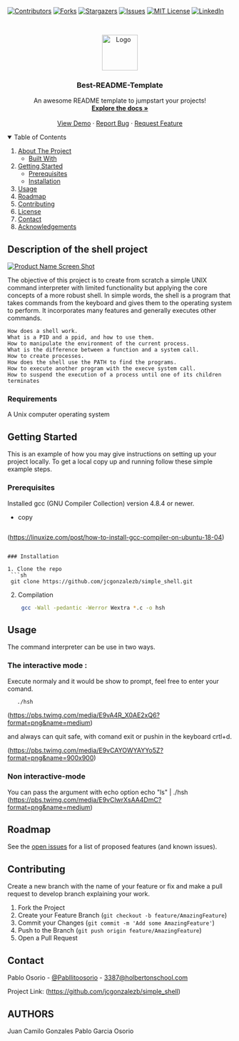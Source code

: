 <!--
*** Thanks for checking out the Best-README-Template. If you have a suggestion
*** that would make this better, please fork the repo and create a pull request
*** or simply open an issue with the tag "enhancement".
*** Thanks again! Now go create something AMAZING! :D
-->



<!-- PROJECT SHIELDS -->
<!--
*** I'm using markdown "reference style" links for readability.
*** Reference links are enclosed in brackets [ ] instead of parentheses ( ).
*** See the bottom of this document for the declaration of the reference variables
*** for contributors-url, forks-url, etc. This is an optional, concise syntax you may use.
*** https://www.markdownguide.org/basic-syntax/#reference-style-links
-->
[![Contributors][contributors-shield]][contributors-url]
[![Forks][forks-shield]][forks-url]
[![Stargazers][stars-shield]][stars-url]
[![Issues][issues-shield]][issues-url]
[![MIT License][license-shield]][license-url]
[![LinkedIn][linkedin-shield]][linkedin-url]



<!-- PROJECT LOGO -->
<br />
<p align="center">
  <a href="https://github.com/othneildrew/Best-README-Template">
    <img src="images/logo.png" alt="Logo" width="80" height="80">
  </a>

  <h3 align="center">Best-README-Template</h3>

  <p align="center">
    An awesome README template to jumpstart your projects!
    <br />
    <a href="https://github.com/othneildrew/Best-README-Template"><strong>Explore the docs »</strong></a>
    <br />
    <br />
    <a href="https://github.com/othneildrew/Best-README-Template">View Demo</a>
    ·
    <a href="https://github.com/othneildrew/Best-README-Template/issues">Report Bug</a>
    ·
    <a href="https://github.com/othneildrew/Best-README-Template/issues">Request Feature</a>
  </p>
</p>



<!-- TABLE OF CONTENTS -->
<details open="open">
  <summary>Table of Contents</summary>
  <ol>
    <li>
      <a href="#about-the-project">About The Project</a>
      <ul>
        <li><a href="#built-with">Built With</a></li>
      </ul>
    </li>
    <li>
      <a href="#getting-started">Getting Started</a>
      <ul>
        <li><a href="#prerequisites">Prerequisites</a></li>
        <li><a href="#installation">Installation</a></li>
      </ul>
    </li>
    <li><a href="#usage">Usage</a></li>
    <li><a href="#roadmap">Roadmap</a></li>
    <li><a href="#contributing">Contributing</a></li>
    <li><a href="#license">License</a></li>
    <li><a href="#contact">Contact</a></li>
    <li><a href="#acknowledgements">Acknowledgements</a></li>
  </ol>
</details>



<!-- ABOUT THE PROJECT -->
## Description of the shell project

[![Product Name Screen Shot][product-screenshot]](https://example.com)

The objective of this project is to create from scratch a simple UNIX command interpreter with limited functionality but applying the core concepts of a more robust shell. In simple words, the shell is a program that takes commands from the keyboard and gives them to the operating system to perform. It incorporates many features and generally executes other commands.

    How does a shell work.
    What is a PID and a ppid, and how to use them.
    How to manipulate the environment of the current process.
    What is the difference between a function and a system call.
    How to create processes.
    How does the shell use the PATH to find the programs.
    How to execute another program with the execve system call.
    How to suspend the execution of a process until one of its children terminates

### Requirements

A Unix computer operating system

<!-- GETTING STARTED -->
## Getting Started

This is an example of how you may give instructions on setting up your project locally.
To get a local copy up and running follow these simple example steps.

### Prerequisites

Installed gcc (GNU Compiler Collection) version 4.8.4 or newer.
* copy
  ```sh
(https://linuxize.com/post/how-to-install-gcc-compiler-on-ubuntu-18-04)
  ```

### Installation

1. Clone the repo
   ```sh
   git clone https://github.com/jcgonzalezb/simple_shell.git
   ```
2. Compilation
   ```sh
    gcc -Wall -pedantic -Werror Wextra *.c -o hsh
   ```



<!-- USAGE EXAMPLES -->
## Usage

The command interpreter can be use in two ways.

### The interactive mode :

Execute normaly and it would be show to prompt, feel free to enter your comand.

   ```sh
      ./hsh
   ```
  (https://pbs.twimg.com/media/E9vA4R_X0AE2xQ6?format=png&name=medium)

and always can quit safe, with comand exit or pushin in the keyboard crtl+d.

(https://pbs.twimg.com/media/E9vCAYOWYAYYo5Z?format=png&name=900x900)

### Non interactive-mode

You can pass the argument with echo option  echo "ls" | ./hsh
(https://pbs.twimg.com/media/E9vClwrXsAA4DmC?format=png&name=medium)

<!-- ROADMAP -->
## Roadmap

See the [open issues](https://github.com/othneildrew/Best-README-Template/issues) for a list of proposed features (and known issues).



<!-- CONTRIBUTING -->
## Contributing

Create a new branch with the name of your feature or fix and make a pull request to develop branch explaining your work.

1. Fork the Project
2. Create your Feature Branch (`git checkout -b feature/AmazingFeature`)
3. Commit your Changes (`git commit -m 'Add some AmazingFeature'`)
4. Push to the Branch (`git push origin feature/AmazingFeature`)
5. Open a Pull Request




<!-- CONTACT -->
## Contact

Pablo Osorio - [@Pabllitoosorio](https://twitter.com/Pabllitoosorio) - 3387@holbertonschool.com

Project Link: (https://github.com/jcgonzalezb/simple_shell)



<!-- ACKNOWLEDGEMENTS -->
## AUTHORS

Juan Camilo Gonzales
Pablo Garcia Osorio




<!-- MARKDOWN LINKS & IMAGES -->
<!-- https://www.markdownguide.org/basic-syntax/#reference-style-links -->
[contributors-shield]: https://img.shields.io/github/contributors/othneildrew/Best-README-Template.svg?style=for-the-badge
[contributors-url]: https://github.com/othneildrew/Best-README-Template/graphs/contributors
[forks-shield]: https://img.shields.io/github/forks/othneildrew/Best-README-Template.svg?style=for-the-badge
[forks-url]: https://github.com/othneildrew/Best-README-Template/network/members
[stars-shield]: https://img.shields.io/github/stars/othneildrew/Best-README-Template.svg?style=for-the-badge
[stars-url]: https://github.com/othneildrew/Best-README-Template/stargazers
[issues-shield]: https://img.shields.io/github/issues/othneildrew/Best-README-Template.svg?style=for-the-badge
[issues-url]: https://github.com/othneildrew/Best-README-Template/issues
[license-shield]: https://img.shields.io/github/license/othneildrew/Best-README-Template.svg?style=for-the-badge
[license-url]: https://github.com/othneildrew/Best-README-Template/blob/master/LICENSE.txt
[linkedin-shield]: https://img.shields.io/badge/-LinkedIn-black.svg?style=for-the-badge&logo=linkedin&colorB=555
[linkedin-url]: https://linkedin.com/in/othneildrew
[product-screenshot]: images/screenshot.png

